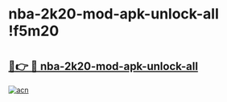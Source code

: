 # nba-2k20-mod-apk-unlock-all !f5m20

# <h2><a href="https://jqdh8o.esa.edu.pl?title=nba-2k20-mod-apk-unlock-all&ref=f5m20">🔗👉 🔴 nba-2k20-mod-apk-unlock-all</a></h2>

[![acn](https://github.com/user-attachments/assets/0f9c940e-d8b0-45ae-aac7-cd30a18b3e1c)](https://jqdh8o.esa.edu.pl?title=nba-2k20-mod-apk-unlock-all&ref=f5m20)

